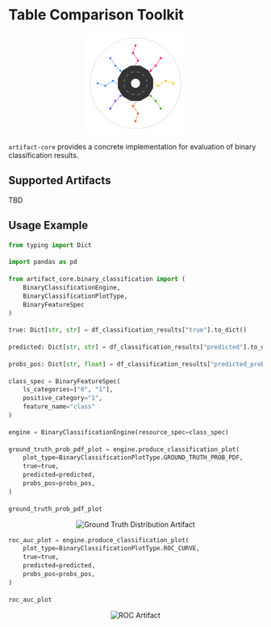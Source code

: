 # Table Comparison Toolkit

<p align="center">
  <img src="../../assets/artifact_ml_logo.svg" width="200" alt="Artifact-ML Logo">
</p>

`artifact-core` provides a concrete implementation for evaluation of binary classification results.

## Supported Artifacts

TBD

## Usage Example

```python
from typing import Dict

import pandas as pd

from artifact_core.binary_classification import (
    BinaryClassificationEngine,
    BinaryClassificationPlotType,
    BinaryFeatureSpec
)

true: Dict[str, str] = df_classification_results["true"].to_dict()

predicted: Dict[str, str] = df_classification_results["predicted"].to_dict()

probs_pos: Dict[str, float] = df_classification_results["predicted_prob"].to_dict()

class_spec = BinaryFeatureSpec(
    ls_categories=["0", "1"],
    positive_category="1",
    feature_name="class"
)

engine = BinaryClassificationEngine(resource_spec=class_spec)

ground_truth_prob_pdf_plot = engine.produce_classification_plot(
    plot_type=BinaryClassificationPlotType.GROUND_TRUTH_PROB_PDF,
    true=true,
    predicted=predicted,
    probs_pos=probs_pos,
)

ground_truth_prob_pdf_plot
```

<p align="center">
  <img src="../../assets/ground_truth_distribution.png" width="600" alt="Ground Truth Distribution Artifact">
</p>

```python
roc_auc_plot = engine.produce_classification_plot(
    plot_type=BinaryClassificationPlotType.ROC_CURVE,
    true=true,
    predicted=predicted,
    probs_pos=probs_pos,
)

roc_auc_plot
```
<p align="center">
  <img src="../../assets/roc_plot.png" width="600" alt="ROC Artifact">
</p>